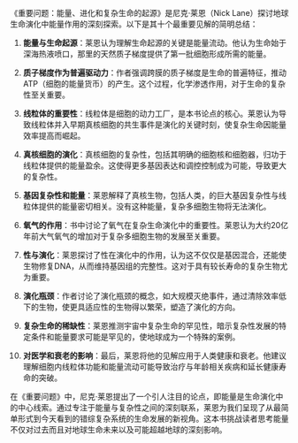 《重要问题：能量、进化和复杂生命的起源》是尼克·莱恩（Nick Lane）探讨地球生命演化中能量作用的深刻探索。以下是其十个最重要见解的简明总结：

1. **能量与生命起源**：莱恩认为理解生命起源的关键是能量流动。他认为生命始于深海热液喷口，那里的天然质子梯度提供了第一批细胞形成所需的能量。

2. **质子梯度作为普遍驱动力**：作者强调跨膜的质子梯度是生命的普遍特征，推动ATP（细胞的能量货币）的产生。这个过程，化学渗透作用，对于生命的复杂性至关重要。

3. **线粒体的重要性**：线粒体是细胞的动力工厂，是本书论点的核心。莱恩认为导致线粒体并入早期真核细胞的共生事件是演化的关键时刻，使复杂生命因能量效率提高而崛起。

4. **真核细胞的演化**：真核细胞的复杂性，包括其明确的细胞核和细胞器，归功于线粒体提供的能量盈余。这使得更多基因表达和调控控制成为可能，导致更大的复杂性。

5. **基因复杂性和能量**：莱恩解释了真核生物，包括人类，的巨大基因复杂性与线粒体提供的能量密切相关。没有这种能量，复杂多细胞生物将无法演化。

6. **氧气的作用**：书中讨论了氧气在复杂生命演化中的重要性。莱恩认为大约20亿年前大气氧气的增加对于复杂多细胞生物的发展至关重要。

7. **性与演化**：莱恩探讨了性在演化中的作用，认为这不仅仅是基因混合，还能使生物修复DNA，从而维持基因组的完整性。这对于具有较长寿命的复杂生物尤为重要。

8. **演化瓶颈**：作者讨论了演化瓶颈的概念，如大规模灭绝事件，通过清除效率低下的生物，使更具适应性的生物得以繁荣，塑造了演化的方向。

9. **复杂生命的稀缺性**：莱恩推测宇宙中复杂生命的罕见性，暗示复杂性发展的特定条件和能量要求可能是罕见的，使地球成为一个特殊的案例。

10. **对医学和衰老的影响**：最后，莱恩将他的见解应用于人类健康和衰老。他建议理解细胞内线粒体功能和能量流动可能导致治疗与年龄相关疾病和延长健康寿命的突破。

在《重要问题》中，尼克·莱恩提出了一个引人注目的论点，即能量是生命演化中的中心线索。通过专注于能量与复杂性之间的深刻联系，莱恩为我们呈现了从最简单形式到今天看到的错综复杂系统的生命发展的新视角。这本书挑战读者思考能量不仅对过去而且对地球生命未来以及可能超越地球的深刻影响。